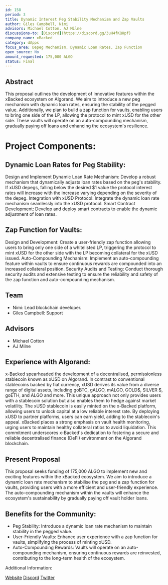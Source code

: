 ```yaml
---
id: 158
period: 3
title: Dynamic Interest Peg Stability Mechanism and Zap Vaults
author: Giles Campbell, Nimi
advisors: Michael Cotton, AJ Milne
discussions-to: [Discord](https://discord.gg/3uH4fKQHpf)
company_name: xBacked
category: dApps
focus_area: Depeg Mechanism, Dynamic Loan Rates, Zap Function
open_source: No
amount_requested: 175,000 ALGO
status: Final
---
```


## Abstract
This proposal outlines the development of innovative features within the xBacked ecosystem on Algorand. We aim to introduce a new peg mechanism with dynamic loan rates, ensuring the stability of the pegged value. Additionally, we plan to build a zap function for vaults, enabling users to bring one side of the LP, allowing the protocol to mint xUSD for the other side. These vaults will operate on an auto-compounding mechanism, gradually paying off loans and enhancing the ecosystem's resilience.


# Project Components:

## Dynamic Loan Rates for Peg Stability:
Design and Implement Dynamic Loan Rate Mechanism: Develop a robust mechanism that dynamically adjusts loan rates based on the peg's stability. If xUSD depegs, falling below the desired $1 value the protocol interest rates will increase with the increase varying depending on the severity of the depeg. 
Integration with xUSD Protocol: Integrate the dynamic loan rate mechanism seamlessly into the xUSD protocol.
Smart Contract Development: Develop and deploy smart contracts to enable the dynamic adjustment of loan rates.


## Zap Function for Vaults:
Design and Development: Create a user-friendly zap function allowing users to bring only one side of a whitelisted LP, triggering the protocol to mint xUSD for the other side with the LP becoming collateral for the xUSD issued.
Auto-Compounding Mechanism: Implement an auto-compounding feature within vaults to ensure continuous rewards are compounded into an increased collateral position.
Security Audits and Testing: Conduct thorough security audits and extensive testing to ensure the reliability and safety of the zap function and auto-compounding mechanism.


## Team
- Nimi: Lead blockchain developer.
- Giles Campbell: Support

## Advisors
- Michael Cotton
- AJ Milne

## Experience with Algorand:
x-Backed spearheaded the development of a decentralised, permissionless stablecoin known as xUSD on Algorand. In contrast to conventional stablecoins backed by fiat currency, xUSD derives its value from a diverse range of digital assets, including goBTC, gALGO, mALGO, GOLD$, SILVER $, goETH, and ALGO and more. This unique approach not only provides users with a stablecoin solution but also enables them to hedge against market volatility. The xUSD stablecoin is easily minted on the x-Backed platform, allowing users to unlock capital at a low reliable interest rate. By deploying xUSD to partner platforms, users can earn yield, adding to the stablecoin's appeal. xBacked places a strong emphasis on vault health monitoring, urging users to maintain healthy collateral ratios to avoid liquidation. This commitment underscores x-Backed's dedication to fostering a secure and reliable decentralised finance (DeFi) environment on the Algorand blockchain.

## Present Proposal
This proposal seeks funding of 175,000 ALGO to implement new and exciting features within the xBacked ecosystem. We aim to introduce a dynamic loan rate mechanism to stabilise the peg and a zap function for vaults, providing users with a more efficient and user-friendly experience. The auto-compounding mechanism within the vaults will enhance the ecosystem's sustainability by gradually paying off vault holder loans.

## Benefits for the Community:
- Peg Stability: Introduce a dynamic loan rate mechanism to maintain stability in the pegged value.
- User-Friendly Vaults: Enhance user experience with a zap function for vaults, simplifying the process of minting xUSD.
- Auto-Compounding Rewards: Vaults will operate on an auto-compounding mechanism, ensuring continuous rewards are reinvested, contributing to the long-term health of the ecosystem.


Additional Information:

[Website](https://www.xbacked.io)
[Discord](https://discord.gg/3uH4fKQHpf)
[Twitter](https://twitter.com/xbacked)
